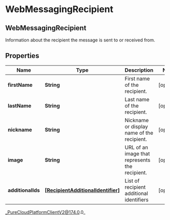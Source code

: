 # WebMessagingRecipient

## WebMessagingRecipient
Information about the recipient the message is sent to or received from.

## Properties

|Name | Type | Description | Notes|
|------------ | ------------- | ------------- | -------------|
| **firstName** | **String** | First name of the recipient. | [optional] |
| **lastName** | **String** | Last name of the recipient. | [optional] |
| **nickname** | **String** | Nickname or display name of the recipient. | [optional] |
| **image** | **String** | URL of an image that represents the recipient. | [optional] |
| **additionalIds** | [**[RecipientAdditionalIdentifier]**]([RecipientAdditionalIdentifier]) | List of recipient additional identifiers | [optional] |



_PureCloudPlatformClientV2@174.0.0_
